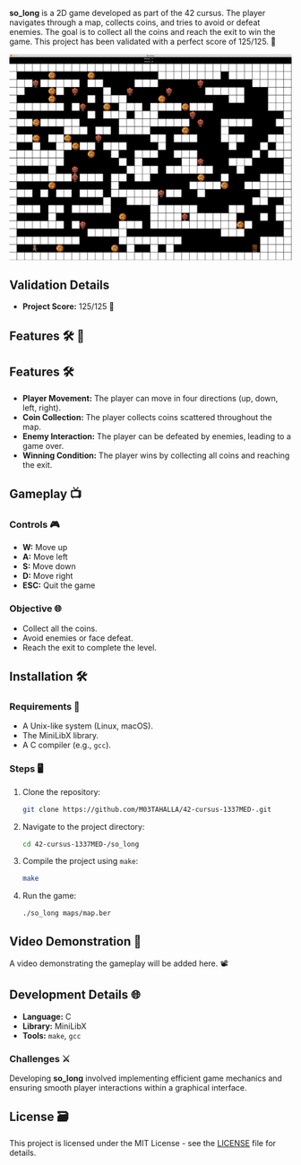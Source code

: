 **so_long** is a 2D game developed as part of the 42 cursus. The player navigates through a map, collects coins, and tries to avoid or defeat enemies. The goal is to collect all the coins and reach the exit to win the game. This project has been validated with a perfect score of 125/125. 🌟

![so_long Gameplay](https://github.com/M03TAHALLA/42-cursus-1337MED-/blob/main/so_long/so_long.png)

## Validation Details
- **Project Score:** 125/125 🎯

## Features 🛠️ 🌟

## Features 🛠️

- **Player Movement:** The player can move in four directions (up, down, left, right).
- **Coin Collection:** The player collects coins scattered throughout the map.
- **Enemy Interaction:** The player can be defeated by enemies, leading to a game over.
- **Winning Condition:** The player wins by collecting all coins and reaching the exit.

## Gameplay 📺

### Controls 🎮
- **W:** Move up
- **A:** Move left
- **S:** Move down
- **D:** Move right
- **ESC:** Quit the game

### Objective 🌐
- Collect all the coins.
- Avoid enemies or face defeat.
- Reach the exit to complete the level.

## Installation 🛠️

### Requirements 🔧
- A Unix-like system (Linux, macOS).
- The MiniLibX library.
- A C compiler (e.g., `gcc`).

### Steps 🖥️
1. Clone the repository:
   ```bash
   git clone https://github.com/M03TAHALLA/42-cursus-1337MED-.git
   ```
2. Navigate to the project directory:
   ```bash
   cd 42-cursus-1337MED-/so_long
   ```
3. Compile the project using `make`:
   ```bash
   make
   ```
4. Run the game:
   ```bash
   ./so_long maps/map.ber
   ```

## Video Demonstration 🎥

A video demonstrating the gameplay will be added here. 📽️

## Development Details 🌐

- **Language:** C
- **Library:** MiniLibX
- **Tools:** `make`, `gcc`

### Challenges ⚔️
Developing **so_long** involved implementing efficient game mechanics and ensuring smooth player interactions within a graphical interface.

## License 🗃️

This project is licensed under the MIT License - see the [LICENSE](LICENSE) file for details.
